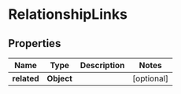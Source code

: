 

# RelationshipLinks


## Properties

| Name | Type | Description | Notes |
|------------ | ------------- | ------------- | -------------|
|**related** | **Object** |  |  [optional] |



